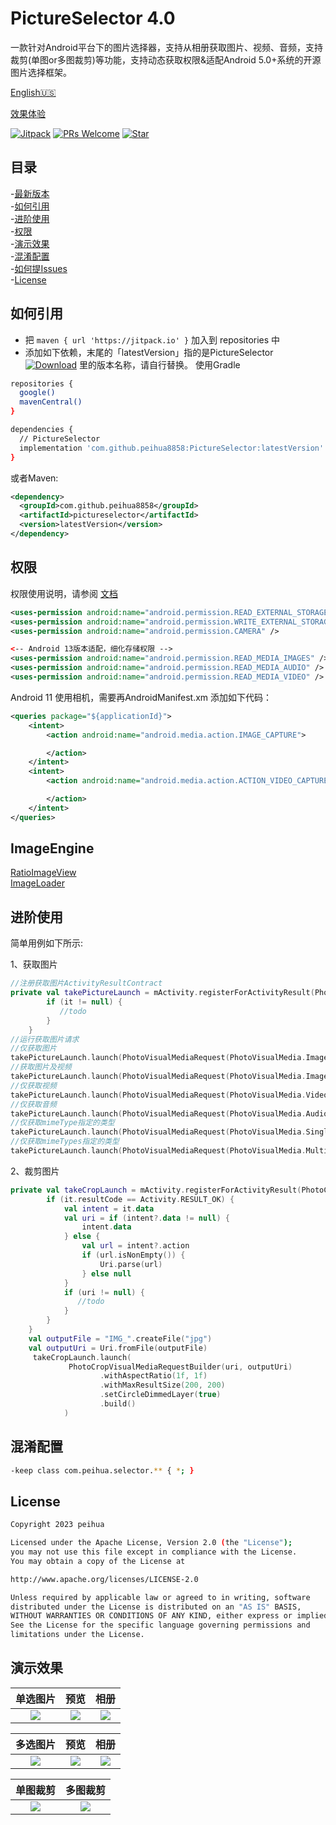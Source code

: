 # PictureSelector 4.0
   一款针对Android平台下的图片选择器，支持从相册获取图片、视频、音频，支持裁剪(单图or多图裁剪)等功能，支持动态获取权限&适配Android 5.0+系统的开源图片选择框架。<br>
    
   [English🇺🇸](README.md)

   [效果体验](https://github.com/peihua8858/PictureSelector/raw/master/demo/demo_2023-11-10_1721_v4.0.0.apk)<br>

[![Jitpack](https://jitpack.io/v/peihua8858/PictureSelector.svg)](https://github.com/peihua8858)
[![PRs Welcome](https://img.shields.io/badge/PRs-Welcome-brightgreen.svg)](https://github.com/peihua8858)
[![Star](https://img.shields.io/github/stars/peihua8858/PictureSelector.svg)](https://github.com/peihua8858/PictureSelector)


## 目录
-[最新版本](https://github.com/peihua8858/PictureSelector/releases/tag/4.0.0)<br>
-[如何引用](#如何引用)<br>
-[进阶使用](#进阶使用)<br>
-[权限](#权限)<br>
-[演示效果](#演示效果)<br>
-[混淆配置](#混淆配置)<br>
-[如何提Issues](https://github.com/peihua8858/PictureSelector/wiki/%E5%A6%82%E4%BD%95%E6%8F%90Issues%3F)<br>
-[License](#License)<br>



## 如何引用
* 把 `maven { url 'https://jitpack.io' }` 加入到 repositories 中
* 添加如下依赖，末尾的「latestVersion」指的是PictureSelector [![Download](https://jitpack.io/v/peihua8858/PictureSelector.svg)](https://jitpack.io/#peihua8858/PictureSelector) 里的版本名称，请自行替换。
使用Gradle
```sh
repositories {
  google()
  mavenCentral()
}

dependencies {
  // PictureSelector
  implementation 'com.github.peihua8858:PictureSelector:latestVersion'
}
```

或者Maven:

```xml
<dependency>
  <groupId>com.github.peihua8858</groupId>
  <artifactId>pictureselector</artifactId>
  <version>latestVersion</version>
</dependency>
```

## 权限

权限使用说明，请参阅 [文档](https://github.com/peihua8858/PictureSelector/wiki/PictureSelector-4.0-%E6%9D%83%E9%99%90%E4%BD%BF%E7%94%A8%E8%AF%B4%E6%98%8E)

```xml
<uses-permission android:name="android.permission.READ_EXTERNAL_STORAGE" />
<uses-permission android:name="android.permission.WRITE_EXTERNAL_STORAGE" />
<uses-permission android:name="android.permission.CAMERA" />

<-- Android 13版本适配，细化存储权限 -->
<uses-permission android:name="android.permission.READ_MEDIA_IMAGES" />
<uses-permission android:name="android.permission.READ_MEDIA_AUDIO" />
<uses-permission android:name="android.permission.READ_MEDIA_VIDEO" />
```

Android 11 使用相机，需要再AndroidManifest.xm 添加如下代码：

```xml
<queries package="${applicationId}">
    <intent>
        <action android:name="android.media.action.IMAGE_CAPTURE">

        </action>
    </intent>
    <intent>
        <action android:name="android.media.action.ACTION_VIDEO_CAPTURE">

        </action>
    </intent>
</queries>
```

## ImageEngine
[RatioImageView](https://github.com/peihua8858/ImageLoader/blob/master/imageloader/src/main/java/com/fz/imageloader/widget/RatioImageView.kt)<br> 
[ImageLoader](https://github.com/peihua8858/ImageLoader/blob/master/imageloader/src/main/java/com/fz/imageloader/ImageLoader.kt)<br>


## 进阶使用

简单用例如下所示:

1、获取图片

```kotlin
//注册获取图片ActivityResultContract
private val takePictureLaunch = mActivity.registerForActivityResult(PhotoVisualMedia()) {
        if (it != null) {
           //todo 
        }
    }
//运行获取图片请求
//仅获取图片
takePictureLaunch.launch(PhotoVisualMediaRequest(PhotoVisualMedia.ImageOnly))
//获取图片及视频
takePictureLaunch.launch(PhotoVisualMediaRequest(PhotoVisualMedia.ImageAndVideo))
//仅获取视频
takePictureLaunch.launch(PhotoVisualMediaRequest(PhotoVisualMedia.VideoOnly))
//仅获取音频
takePictureLaunch.launch(PhotoVisualMediaRequest(PhotoVisualMedia.AudioOnly))
//仅获取mimeType指定的类型
takePictureLaunch.launch(PhotoVisualMediaRequest(PhotoVisualMedia.SingleMimeType(mimeType)))
//仅获取mimeTypes指定的类型
takePictureLaunch.launch(PhotoVisualMediaRequest(PhotoVisualMedia.MultipleMimeType(mimeTypes)))
```
2、裁剪图片
```kotlin
private val takeCropLaunch = mActivity.registerForActivityResult(PhotoCropVisualMedia()) {
        if (it.resultCode == Activity.RESULT_OK) {
            val intent = it.data
            val uri = if (intent?.data != null) {
                intent.data
            } else {
                val url = intent?.action
                if (url.isNonEmpty()) {
                    Uri.parse(url)
                } else null
            }
            if (uri != null) {
               //todo
            }
        }
    }
    val outputFile = "IMG_".createFile("jpg")
    val outputUri = Uri.fromFile(outputFile)
     takeCropLaunch.launch(
             PhotoCropVisualMediaRequestBuilder(uri, outputUri)
                    .withAspectRatio(1f, 1f)
                    .withMaxResultSize(200, 200)
                    .setCircleDimmedLayer(true)
                    .build()
            )

```


## 混淆配置 
```sh
-keep class com.peihua.selector.** { *; }
```
## License
```sh
Copyright 2023 peihua

Licensed under the Apache License, Version 2.0 (the "License");
you may not use this file except in compliance with the License.
You may obtain a copy of the License at

http://www.apache.org/licenses/LICENSE-2.0

Unless required by applicable law or agreed to in writing, software
distributed under the License is distributed on an "AS IS" BASIS,
WITHOUT WARRANTIES OR CONDITIONS OF ANY KIND, either express or implied.
See the License for the specific language governing permissions and
limitations under the License.
```


## 演示效果

|          单选图片          |           预览           |           相册           |
|:----------------------:|:----------------------:|:----------------------:|
| ![](images/image1.jpg) | ![](images/image7.jpg) | ![](images/image3.jpg) |

|          多选图片          |           预览           |           相册           |
|:----------------------:|:----------------------:|:----------------------:|
| ![](images/image5.jpg) | ![](images/image8.jpg) | ![](images/image9.jpg) |

|           单图裁剪           |          多图裁剪           |
|:------------------------:|:-----------------------:|
|  ![](images/image4.jpg)  | ![](images/image10.jpg) |


